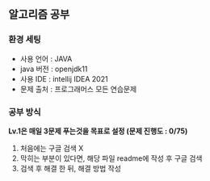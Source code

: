 ## 알고리즘 공부
### 환경 세팅
- 사용 언어 : JAVA
- java 버전 : openjdk11
- 사용 IDE : intellij IDEA 2021
- 문제 출처 : 프로그래머스 모든 연습문제

### 공부 방식
**Lv.1은 매일 3문제 푸는것을 목표로 설정  (문제 진행도 : 0/75)**
  1) 처음에는 구글 검색 X
  2) 막히는 부분이 있다면, 해당 파일 readme에 작성 후 구글 검색
  3) 검색 후 해결 한 뒤, 해결 방법 작성
